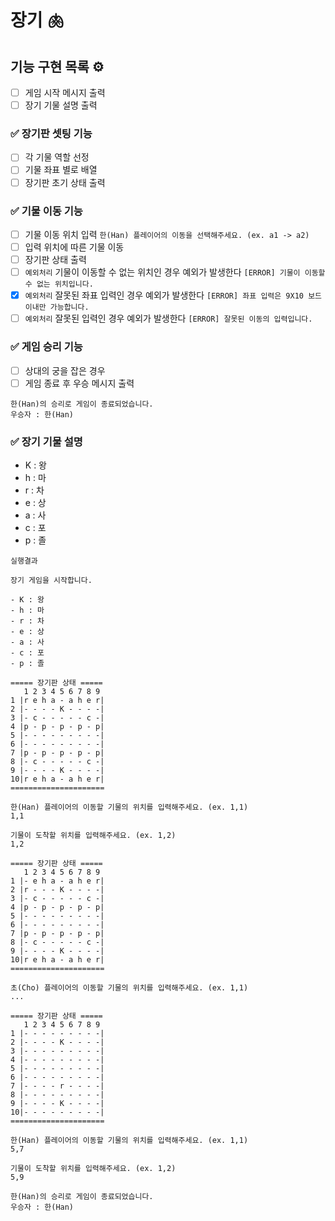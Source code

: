 # 장기 🫁

## 기능 구현 목록 ⚙️

- [ ] 게임 시작 메시지 출력
- [ ] 장기 기물 설명 출력

### ✅ 장기판 셋팅 기능

- [ ] 각 기물 역할 선정
- [ ] 기물 좌표 별로 배열
- [ ] 장기판 초기 상태 출력

### ✅ 기물 이동 기능

- [ ] 기물 이동 위치 입력 `한(Han) 플레이어의 이동을 선택해주세요. (ex. a1 -> a2)`
- [ ] 입력 위치에 따른 기물 이동
- [ ] 장기판 상태 출력
- [ ] `예외처리` 기물이 이동할 수 없는 위치인 경우 예외가 발생한다 `[ERROR] 기물이 이동할 수 없는 위치입니다.`
- [x] `예외처리` 잘못된 좌표 입력인 경우 예외가 발생한다 `[ERROR] 좌표 입력은 9X10 보드 이내만 가능합니다.`
- [ ] `예외처리` 잘못된 입력인 경우 예외가 발생한다 `[ERROR] 잘못된 이동의 입력입니다.`

### ✅ 게임 승리 기능

- [ ] 상대의 궁을 잡은 경우
- [ ] 게임 종료 후 우승 메시지 출력

```
한(Han)의 승리로 게임이 종료되었습니다.
우승자 : 한(Han)
```

### ✅ 장기 기물 설명

- K : 왕
- h : 마
- r : 차
- e : 상
- a : 사
- c : 포
- p : 졸

```
실행결과

장기 게임을 시작합니다.

- K : 왕
- h : 마
- r : 차
- e : 상
- a : 사
- c : 포
- p : 졸

===== 장기판 상태 =====
   1 2 3 4 5 6 7 8 9
1 |r e h a - a h e r|
2 |- - - - K - - - -|
3 |- c - - - - - c -|
4 |p - p - p - p - p|
5 |- - - - - - - - -|
6 |- - - - - - - - -|
7 |p - p - p - p - p|
8 |- c - - - - - c -|
9 |- - - - K - - - -|
10|r e h a - a h e r|
=====================

한(Han) 플레이어의 이동할 기물의 위치를 입력해주세요. (ex. 1,1)
1,1

기물이 도착할 위치를 입력해주세요. (ex. 1,2)
1,2

===== 장기판 상태 =====
   1 2 3 4 5 6 7 8 9
1 |- e h a - a h e r|
2 |r - - - K - - - -|
3 |- c - - - - - c -|
4 |p - p - p - p - p|
5 |- - - - - - - - -|
6 |- - - - - - - - -|
7 |p - p - p - p - p|
8 |- c - - - - - c -|
9 |- - - - K - - - -|
10|r e h a - a h e r|
=====================

초(Cho) 플레이어의 이동할 기물의 위치를 입력해주세요. (ex. 1,1)
...

===== 장기판 상태 =====
   1 2 3 4 5 6 7 8 9
1 |- - - - - - - - -|
2 |- - - - K - - - -|
3 |- - - - - - - - -|
4 |- - - - - - - - -|
5 |- - - - - - - - -|
6 |- - - - - - - - -|
7 |- - - - r - - - -|
8 |- - - - - - - - -|
9 |- - - - K - - - -|
10|- - - - - - - - -|
=====================

한(Han) 플레이어의 이동할 기물의 위치를 입력해주세요. (ex. 1,1)
5,7

기물이 도착할 위치를 입력해주세요. (ex. 1,2)
5,9

한(Han)의 승리로 게임이 종료되었습니다.
우승자 : 한(Han)
```
